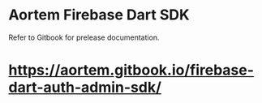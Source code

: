 
# Aortem Firebase Dart SDK
Refer to Gitbook for prelease documentation.

# https://aortem.gitbook.io/firebase-dart-auth-admin-sdk/
